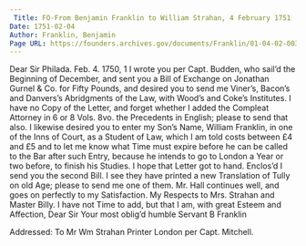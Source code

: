 ```yaml
---
 Title: FO-From Benjamin Franklin to William Strahan, 4 February 1751
Date: 1751-02-04
Author: Franklin, Benjamin
Page URL: https://founders.archives.gov/documents/Franklin/01-04-02-0034
---
```


Dear Sir
Philada. Feb. 4. 1750, 1
I wrote you per Capt. Budden, who sail’d the Beginning of December, and sent you a Bill of Exchange on Jonathan Gurnel & Co. for Fifty Pounds, and desired you to send me Viner’s, Bacon’s and Danvers’s Abridgments of the Law, with Wood’s and Coke’s Institutes. I have no Copy of the Letter, and forget whether I added the Compleat Attorney in 6 or 8 Vols. 8vo. the Precedents in English; please to send that also. I likewise desired you to enter my Son’s Name, William Franklin, in one of the Inns of Court, as a Student of Law, which I am told costs between £4 and £5 and to let me know what Time must expire before he can be called to the Bar after such Entry, because he intends to go to London a Year or two before, to finish his Studies. I hope that Letter got to hand. Enclos’d I send you the second Bill. I see they have printed a new Translation of Tully on old Age; please to send me one of them. Mr. Hall continues well, and goes on perfectly to my Satisfaction. My Respects to Mrs. Strahan and Master Billy. I have not Time to add, but that I am, with great Esteem and Affection, Dear Sir Your most oblig’d humble Servant
B Franklin
 
Addressed: To Mr Wm Strahan Printer London per Capt. Mitchell.

